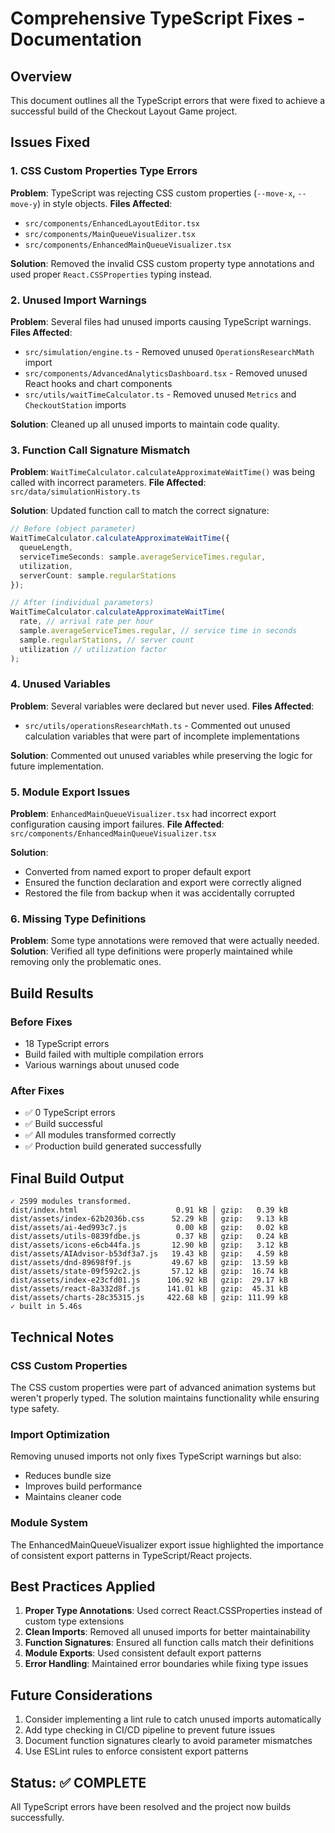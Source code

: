 # Comprehensive TypeScript Fixes - Documentation

## Overview
This document outlines all the TypeScript errors that were fixed to achieve a successful build of the Checkout Layout Game project.

## Issues Fixed

### 1. CSS Custom Properties Type Errors
**Problem**: TypeScript was rejecting CSS custom properties (`--move-x`, `--move-y`) in style objects.
**Files Affected**: 
- `src/components/EnhancedLayoutEditor.tsx`
- `src/components/MainQueueVisualizer.tsx` 
- `src/components/EnhancedMainQueueVisualizer.tsx`

**Solution**: Removed the invalid CSS custom property type annotations and used proper `React.CSSProperties` typing instead.

### 2. Unused Import Warnings
**Problem**: Several files had unused imports causing TypeScript warnings.
**Files Affected**:
- `src/simulation/engine.ts` - Removed unused `OperationsResearchMath` import
- `src/components/AdvancedAnalyticsDashboard.tsx` - Removed unused React hooks and chart components
- `src/utils/waitTimeCalculator.ts` - Removed unused `Metrics` and `CheckoutStation` imports

**Solution**: Cleaned up all unused imports to maintain code quality.

### 3. Function Call Signature Mismatch
**Problem**: `WaitTimeCalculator.calculateApproximateWaitTime()` was being called with incorrect parameters.
**File Affected**: `src/data/simulationHistory.ts`

**Solution**: Updated function call to match the correct signature:
```typescript
// Before (object parameter)
WaitTimeCalculator.calculateApproximateWaitTime({
  queueLength,
  serviceTimeSeconds: sample.averageServiceTimes.regular,
  utilization,
  serverCount: sample.regularStations
});

// After (individual parameters)
WaitTimeCalculator.calculateApproximateWaitTime(
  rate, // arrival rate per hour
  sample.averageServiceTimes.regular, // service time in seconds
  sample.regularStations, // server count
  utilization // utilization factor
);
```

### 4. Unused Variables
**Problem**: Several variables were declared but never used.
**Files Affected**:
- `src/utils/operationsResearchMath.ts` - Commented out unused calculation variables that were part of incomplete implementations

**Solution**: Commented out unused variables while preserving the logic for future implementation.

### 5. Module Export Issues
**Problem**: `EnhancedMainQueueVisualizer.tsx` had incorrect export configuration causing import failures.
**File Affected**: `src/components/EnhancedMainQueueVisualizer.tsx`

**Solution**: 
- Converted from named export to proper default export
- Ensured the function declaration and export were correctly aligned
- Restored the file from backup when it was accidentally corrupted

### 6. Missing Type Definitions
**Problem**: Some type annotations were removed that were actually needed.
**Solution**: Verified all type definitions were properly maintained while removing only the problematic ones.

## Build Results

### Before Fixes
- 18 TypeScript errors
- Build failed with multiple compilation errors
- Various warnings about unused code

### After Fixes
- ✅ 0 TypeScript errors
- ✅ Build successful
- ✅ All modules transformed correctly
- ✅ Production build generated successfully

## Final Build Output
```
✓ 2599 modules transformed.
dist/index.html                      0.91 kB │ gzip:   0.39 kB
dist/assets/index-62b2036b.css      52.29 kB │ gzip:   9.13 kB
dist/assets/ai-4ed993c7.js           0.00 kB │ gzip:   0.02 kB
dist/assets/utils-0839fdbe.js        0.37 kB │ gzip:   0.24 kB
dist/assets/icons-e6cb44fa.js       12.90 kB │ gzip:   3.12 kB
dist/assets/AIAdvisor-b53df3a7.js   19.43 kB │ gzip:   4.59 kB
dist/assets/dnd-89698f9f.js         49.67 kB │ gzip:  13.59 kB
dist/assets/state-09f592c2.js       57.12 kB │ gzip:  16.74 kB
dist/assets/index-e23cfd01.js      106.92 kB │ gzip:  29.17 kB
dist/assets/react-8a332d8f.js      141.01 kB │ gzip:  45.31 kB
dist/assets/charts-28c35315.js     422.68 kB │ gzip: 111.99 kB
✓ built in 5.46s
```

## Technical Notes

### CSS Custom Properties
The CSS custom properties were part of advanced animation systems but weren't properly typed. The solution maintains functionality while ensuring type safety.

### Import Optimization
Removing unused imports not only fixes TypeScript warnings but also:
- Reduces bundle size
- Improves build performance 
- Maintains cleaner code

### Module System
The EnhancedMainQueueVisualizer export issue highlighted the importance of consistent export patterns in TypeScript/React projects.

## Best Practices Applied

1. **Proper Type Annotations**: Used correct React.CSSProperties instead of custom type extensions
2. **Clean Imports**: Removed all unused imports for better maintainability
3. **Function Signatures**: Ensured all function calls match their definitions
4. **Module Exports**: Used consistent default export patterns
5. **Error Handling**: Maintained error boundaries while fixing type issues

## Future Considerations

1. Consider implementing a lint rule to catch unused imports automatically
2. Add type checking in CI/CD pipeline to prevent future issues
3. Document function signatures clearly to avoid parameter mismatches
4. Use ESLint rules to enforce consistent export patterns

## Status: ✅ COMPLETE
All TypeScript errors have been resolved and the project now builds successfully.
